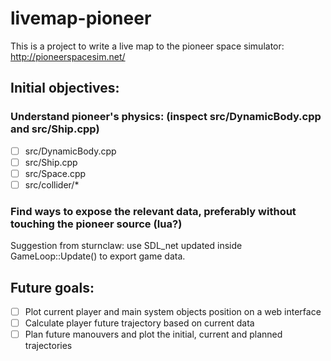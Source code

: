 # livemap-pioneer

This is a project to write a live map to the pioneer space simulator:
 http://pioneerspacesim.net/

## Initial objectives:

### Understand pioneer's physics: (inspect src/DynamicBody.cpp and src/Ship.cpp)

- [ ] src/DynamicBody.cpp
- [ ] src/Ship.cpp
- [ ] src/Space.cpp
- [ ] src/collider/\*

### Find ways to expose the relevant data, preferably without touching the pioneer source (lua?)

Suggestion from sturnclaw: use SDL\_net updated inside GameLoop::Update() to
export game data.

## Future goals:

- [ ] Plot current player and main system objects position on a web interface
- [ ] Calculate player future trajectory based on current data
- [ ] Plan future manouvers and plot the initial, current and planned trajectories
